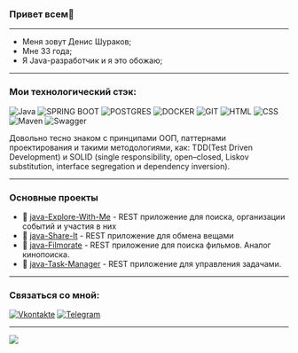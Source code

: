 ### Привет всем👋 
---

- Меня зовут Денис Шураков; 
- Мне 33 года; 
- Я Java-разработчик и я это обожаю;

<!--
**Gidrosliv/Gidrosliv** is a ✨ _special_ ✨ repository because its `README.md` (this file) appears on your GitHub profile.

Here are some ideas to get you started:

- 🔭 I’m currently working on ...
- 🌱 I’m currently learning ...
- 👯 I’m looking to collaborate on ...
- 🤔 I’m looking for help with ...
- 💬 Ask me about ...
- 📫 How to reach me: ...
- 😄 Pronouns: ...
- ⚡ Fun fact: ...
-->
---
### Мои технологический стэк:


![Java](https://img.shields.io/badge/-Java-003f5c?style=for-the-badge&logo=appveyor) ![SPRING BOOT](https://img.shields.io/badge/-SPRING_BOOT-003f5c?style=for-the-badge&logo=appveyor) ![POSTGRES](https://img.shields.io/badge/-POSTGRES-003f5c?style=for-the-badge&logo=appveyor) ![DOCKER](https://img.shields.io/badge/-DOCKER-003f5c?style=for-the-badge&logo=appveyor) ![GIT](https://img.shields.io/badge/-GIT-003f5c?style=for-the-badge&logo=appveyor) ![HTML](https://img.shields.io/badge/-HTML-003f5c?style=for-the-badge&logo=appveyor) ![CSS](https://img.shields.io/badge/-CSS-003f5c?style=for-the-badge&logo=appveyor) ![Maven](https://img.shields.io/badge/apache_maven-C71A36?style=for-the-badge&logo=apachemaven&logoColor=white)
![Swagger](https://img.shields.io/badge/Swagger-85EA2D?style=for-the-badge&logo=Swagger&logoColor=white)


Довольно тесно знаком с принципами ООП, паттернами проектирования и такими методологиями, как: TDD(Test 
Driven Development) и SOLID (single responsibility, open–closed, Liskov substitution, interface segregation и dependency inversion). 

---
### Основные проекты

- :balloon:  [java-Explore-With-Me](https://github.com/devShurakov/java-Explore-With-Me) - REST приложение для поиска, организации событий и участия в них
- :balloon:  [java-Share-It](https://github.com/devShurakov/java-Share-It) - REST приложение для обмена вещами
- :balloon:  [java-Filmorate](https://github.com/devShurakov/java-Filmo-Rate) - REST приложение для поиска фильмов. Аналог кинопоиска.
- :balloon:  [java-Task-Manager](https://github.com/devShurakov/java-Task-Manager) - REST приложение для управления задачами.

---
### Связаться со мной:

[![Vkontakte](https://img.shields.io/badge/-Vkontakte-003f5c?style=for-the-badge&logo=Vk)]([https://vk.com/web.step](https://vk.com/id143555790)) [![Telegram](https://img.shields.io/badge/-Telegram-003f5c?style=for-the-badge&logo=TG)](https://t.me/uncledens)

---
![](https://komarev.com/ghpvc/?username=devShurakov&style=for-the-badge	)
